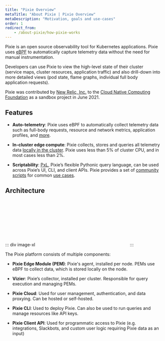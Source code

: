 ```yaml
---
title: "Pixie Overview"
metaTitle: "About Pixie | Pixie Overview"
metaDescription: "Motivation, goals and use-cases"
order: 1
redirect_from:
    - /about-pixie/how-pixie-works
---
```


Pixie is an open source observability tool for Kubernetes applications. Pixie uses [eBPF](/about-pixie/pixie-ebpf) to automatically capture telemetry data without the need for manual instrumentation.

Developers can use Pixie to view the high-level state of their cluster (service maps, cluster resources, application traffic) and also drill-down into more detailed views (pod state, flame graphs, individual full body application requests).

Pixie was contributed by [New Relic, Inc.](https://newrelic.com/) to the [Cloud Native Computing Foundation](https://www.cncf.io/) as a sandbox project in June 2021.

## Features

* **Auto-telemetry**: Pixie uses eBPF to automatically collect telemetry data such as full-body requests, resource and network metrics, application profiles, and [more](/about-pixie/data-sources).

* **In-cluster edge compute**: Pixie collects, stores and queries all telemetry data [locally in the cluster](/about-pixie/faq#data-collection-where-does-pixie-store-its-data). Pixie uses less than 5% of cluster CPU, and in most cases less than 2%.

* **Scriptability**: [PxL](/reference/pxl/), Pixie’s flexible Pythonic query language, can be used across Pixie’s UI, CLI, and client APIs. Pixie provides a set of [community scripts](https://github.com/pixie-io/pixie/tree/main/src/pxl_scripts) for common [use cases](/tutorials/pixie-101).

## Architecture

::: div image-xl
<svg title='Platform Architecture' src='product-arch.svg' />
:::

The Pixie platform consists of multiple components:

* **Pixie Edge Module (PEM)**: Pixie's agent, installed per node. PEMs use eBPF to collect data, which is stored locally on the node.

* **Vizier**: Pixie’s collector, installed per cluster. Responsible for query execution and managing PEMs.

* **Pixie Cloud**:  Used for user management, authentication, and data proxying. Can be hosted or self-hosted.

* **Pixie CLI**: Used to deploy Pixie. Can also be used to run queries and manage resources like API keys.

* **Pixie Client API**: Used for programmatic access to Pixie (e.g. integrations, Slackbots, and custom user logic requiring Pixie data as an input)
